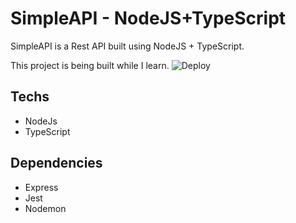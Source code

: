 # SimpleAPI - NodeJS+TypeScript

SimpleAPI is a Rest API built using NodeJS + TypeScript.

This project is being built while I learn. 
![Deploy](https://img.shields.io/github/deployments/mribeirogabriel/simpleapi/Production?label=Vercel)


## Techs
- NodeJs
- TypeScript

## Dependencies
- Express
- Jest
- Nodemon